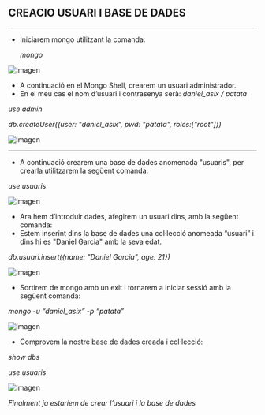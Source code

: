 ## CREACIO USUARI I BASE DE DADES

***

- Iniciarem mongo utilitzant la comanda: 

  *mongo*

![imagen](https://user-images.githubusercontent.com/61557739/154851717-cf97fc8c-0570-4d87-8360-1ff7c5e80c1d.png)

- A continuació en el Mongo Shell, crearem un usuari administrador.
- En el meu cas el nom d’usuari i contrasenya serà: *daniel_asix / patata*

*use admin*

*db.createUser({user: "daniel_asix", pwd: "patata", roles:["root"]})*

![imagen](https://user-images.githubusercontent.com/61557739/154851735-a4630bd3-4d7f-4fe7-8f04-5943ae86480a.png)

***

- A continuació crearem una base de dades anomenada "usuaris", per crearla utilitzarem la següent comanda:

*use usuaris*

![imagen](https://user-images.githubusercontent.com/61557739/154851749-c6bad915-ab66-4ba0-9b10-62897c42dede.png)

- Ara hem d’introduir dades, afegirem un usuari dins, amb la següent comanda:
- Estem inserint dins la base de dades una col·lecció anomeada “usuari” i dins hi es "Daniel Garcia" amb la seva edat.

*db.usuari.insert({name: "Daniel Garcia", age: 21})*

![imagen](https://user-images.githubusercontent.com/61557739/154851771-ce057392-3a30-4c81-9b30-a1caceee9c19.png)

- Sortirem de mongo amb un exit i tornarem a iniciar sessió amb la següent comanda:

*mongo -u “daniel_asix” -p “patata”*

![imagen](https://user-images.githubusercontent.com/61557739/154851789-90efc835-8b52-4e74-8511-94fef2f5414a.png)

- Comprovem la nostre base de dades creada i col·lecció:

*show dbs*

*use usuaris*

![imagen](https://user-images.githubusercontent.com/61557739/154851798-7cdbe631-56e8-490a-921e-0eadad11b8b1.png)

*Finalment ja estaríem de crear l’usuari i la base de dades*

